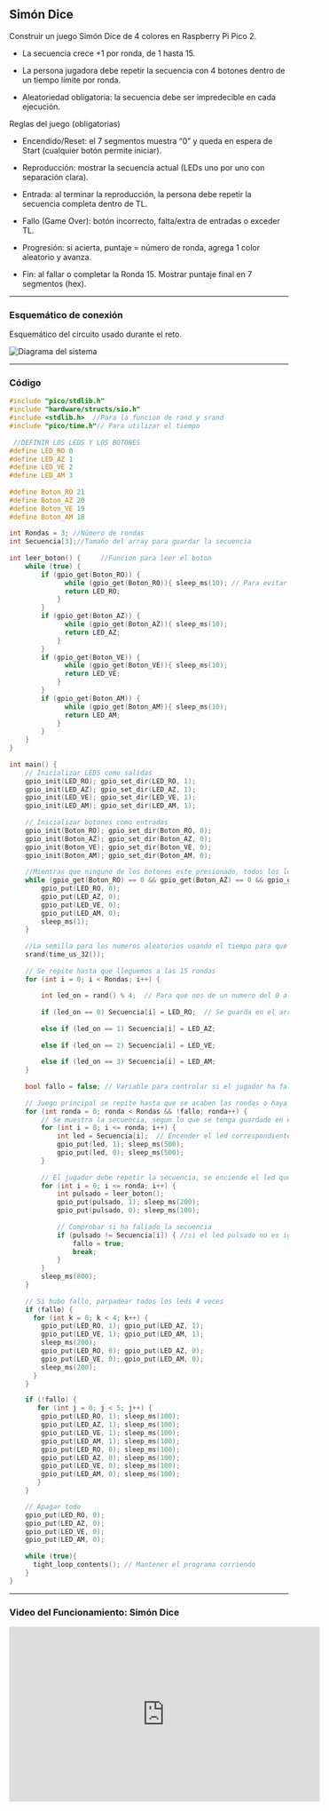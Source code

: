 ## Simón Dice

Construir un juego Simón Dice de 4 colores en Raspberry Pi Pico 2.

- La secuencia crece +1 por ronda, de 1 hasta 15.

- La persona jugadora debe repetir la secuencia con 4 botones dentro de un tiempo límite por ronda.

- Aleatoriedad obligatoria: la secuencia debe ser impredecible en cada ejecución.

Reglas del juego (obligatorias)

- Encendido/Reset: el 7 segmentos muestra “0” y queda en espera de Start (cualquier botón permite iniciar).

- Reproducción: mostrar la secuencia actual (LEDs uno por uno con separación clara).

- Entrada: al terminar la reproducción, la persona debe repetir la secuencia completa dentro de TL.

- Fallo (Game Over): botón incorrecto, falta/extra de entradas o exceder TL.

- Progresión: si acierta, puntaje = número de ronda, agrega 1 color aleatorio y avanza.

- Fin: al fallar o completar la Ronda 15. Mostrar puntaje final en 7 segmentos (hex).

---

### Esquemático de conexión

Esquemático del circuito usado durante el reto.

![Diagrama del sistema](../recursos/imgs/examen_1.png)

---

### Código
```C++
#include "pico/stdlib.h"
#include "hardware/structs/sio.h"
#include <stdlib.h>  //Para la funcion de rand y srand
#include "pico/time.h"// Para utilizar el tiempo
 
 //DEFINIR LOS LEDS Y LOS BOTONES
#define LED_RO 0
#define LED_AZ 1
#define LED_VE 2
#define LED_AM 3
 
#define Boton_RO 21
#define Boton_AZ 20
#define Boton_VE 19
#define Boton_AM 18
 
int Rondas = 3; //Número de rondas
int Secuencia[3];//Tamaño del array para guardar la secuencia
 
int leer_boton() {     //Funcion para leer el boton
    while (true) {
        if (gpio_get(Boton_RO)) {
              while (gpio_get(Boton_RO)){ sleep_ms(10); // Para evitar rebotes se espera y se devuelve el valor del led
              return LED_RO;
            }
        }
        if (gpio_get(Boton_AZ)) {
              while (gpio_get(Boton_AZ)){ sleep_ms(10);
              return LED_AZ;
            }
        }
        if (gpio_get(Boton_VE)) {
              while (gpio_get(Boton_VE)){ sleep_ms(10);
              return LED_VE;
            }
        }
        if (gpio_get(Boton_AM)) {
              while (gpio_get(Boton_AM)){ sleep_ms(10);
              return LED_AM;
            }
        }
    }
}
 
int main() {
    // Inicializar LEDS como salidas
    gpio_init(LED_RO); gpio_set_dir(LED_RO, 1);
    gpio_init(LED_AZ); gpio_set_dir(LED_AZ, 1);
    gpio_init(LED_VE); gpio_set_dir(LED_VE, 1);
    gpio_init(LED_AM); gpio_set_dir(LED_AM, 1);
 
    // Inicializar botones como entradas
    gpio_init(Boton_RO); gpio_set_dir(Boton_RO, 0);
    gpio_init(Boton_AZ); gpio_set_dir(Boton_AZ, 0);
    gpio_init(Boton_VE); gpio_set_dir(Boton_VE, 0);
    gpio_init(Boton_AM); gpio_set_dir(Boton_AM, 0);
 
    //Mientras que ninguno de los botones este presionado, todos los leds van a estar apagados
    while (gpio_get(Boton_RO) == 0 && gpio_get(Boton_AZ) == 0 && gpio_get(Boton_VE) == 0 && gpio_get(Boton_AM) == 0) {
        gpio_put(LED_RO, 0);
        gpio_put(LED_AZ, 0);
        gpio_put(LED_VE, 0);
        gpio_put(LED_AM, 0);
        sleep_ms(1);
    }
 
    //La semilla para los numeros aleatorios usando el tiempo para que nuestra secuencia sea diferente cada vez
    srand(time_us_32());
 
    // Se repite hasta que lleguemos a las 15 rondas    
    for (int i = 0; i < Rondas; i++) {
 
        int led_on = rand() % 4;  // Para que nos de un numero del 0 al 3
 
        if (led_on == 0) Secuencia[i] = LED_RO;  // Se guarda en el array la secuencia, si es 0 es rojo
 
        else if (led_on == 1) Secuencia[i] = LED_AZ;
 
        else if (led_on == 2) Secuencia[i] = LED_VE;
 
        else if (led_on == 3) Secuencia[i] = LED_AM;
    }
 
    bool fallo = false; // Variable para controlar si el jugador ha fallado, false si no ha fallado, true si ha fallado
 
    // Juego principal se repite hasta que se acaben las rondas o haya un fallo
    for (int ronda = 0; ronda < Rondas && !fallo; ronda++) {
        // Se muestra la secuencia, segun lo que se tenga guardado en el array
        for (int i = 0; i <= ronda; i++) {
            int led = Secuencia[i];  // Encender el led correspondiente
            gpio_put(led, 1); sleep_ms(500);
            gpio_put(led, 0); sleep_ms(500);
        }
 
        // El jugador debe repetir la secuencia, se enciende el led que ha pulsado
        for (int i = 0; i <= ronda; i++) {
            int pulsado = leer_boton();
            gpio_put(pulsado, 1); sleep_ms(200);
            gpio_put(pulsado, 0); sleep_ms(100);
 
            // Comprobar si ha fallado la secuencia
            if (pulsado != Secuencia[i]) { //si el led pulsado no es igual al de la secuencia, ha fallado, por lo que se cambia el valor de fallo a true y se sale del bucle
                fallo = true;
                break;
            }
        }
        sleep_ms(800);
    }
 
    // Si hubo fallo, parpadear todos los leds 4 veces
    if (fallo) {
      for (int k = 0; k < 4; k++) {
        gpio_put(LED_RO, 1); gpio_put(LED_AZ, 1);
        gpio_put(LED_VE, 1); gpio_put(LED_AM, 1);
        sleep_ms(200);
        gpio_put(LED_RO, 0); gpio_put(LED_AZ, 0);
        gpio_put(LED_VE, 0); gpio_put(LED_AM, 0);
        sleep_ms(200);
      }
    }

    if (!fallo) {
       for (int j = 0; j < 5; j++) {
        gpio_put(LED_RO, 1); sleep_ms(100);
        gpio_put(LED_AZ, 1); sleep_ms(100);
        gpio_put(LED_VE, 1); sleep_ms(100);
        gpio_put(LED_AM, 1); sleep_ms(100);
        gpio_put(LED_RO, 0); sleep_ms(100);
        gpio_put(LED_AZ, 0); sleep_ms(100);
        gpio_put(LED_VE, 0); sleep_ms(100);
        gpio_put(LED_AM, 0); sleep_ms(100);
       }
    }

    // Apagar todo
    gpio_put(LED_RO, 0);
    gpio_put(LED_AZ, 0);
    gpio_put(LED_VE, 0);
    gpio_put(LED_AM, 0);
 
    while (true){
      tight_loop_contents(); // Mantener el programa corriendo
    }
}
```

---

### Video del Funcionamiento: Simón Dice

<iframe width="560" height="315" src="https://www.youtube.com/embed/r5RgyO1uBaQ?si=bhrV-okcdAV0-Pva" title="YouTube video player" frameborder="0" allow="accelerometer; autoplay; clipboard-write; encrypted-media; gyroscope; picture-in-picture; web-share" referrerpolicy="strict-origin-when-cross-origin" allowfullscreen></iframe>